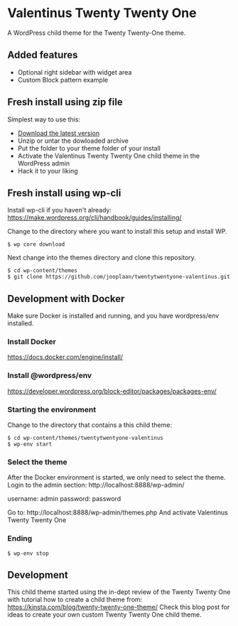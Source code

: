 # Valentinus Twenty Twenty One
A WordPress child theme for the Twenty Twenty-One theme.

## Added features

* Optional right sidebar with widget area
* Custom Block pattern example

## Fresh install using zip file
Simplest way to use this:

* [Download the latest version](https://github.com/jooplaan/twentytwentyone-valentinus/releases/latest)
* Unzip or untar the dowloaded archive
* Put the folder to your theme folder of your install
* Activate the Valentinus Twenty Twenty One child theme in the WordPress admin
* Hack it to your liking

## Fresh install using wp-cli

Install wp-cli if you haven't already:
https://make.wordpress.org/cli/handbook/guides/installing/

Change to the directory where you want to install this setup and install WP.

```
$ wp core download
```

Next change into the themes directory and clone this repository.

```
$ cd wp-content/themes
$ git clone https://github.com/jooplaan/twentytwentyone-valentinus.git
```

## Development with Docker

Make sure Docker is installed and running, and you have wordpress/env installed.

### Install Docker
https://docs.docker.com/engine/install/

### Install @wordpress/env
https://developer.wordpress.org/block-editor/packages/packages-env/

### Starting the environment

Change to the directory that contains a this child theme:

```
$ cd wp-content/themes/twentytwentyone-valentinus
$ wp-env start
```

### Select the theme

After the Docker environment is started, we only need to select the theme.
Login to the admin section:
http://localhost:8888/wp-admin/

username: admin
password: password

Go to: http://localhost:8888/wp-admin/themes.php
And activate Valentinus Twenty Twenty One

### Ending

```
$ wp-env stop
```

## Development
This child theme started using the in-dept review of the Twenty Twenty One with tutorial how to create a child theme from:
https://kinsta.com/blog/twenty-twenty-one-theme/
Check this blog post for ideas to create your own custom Twenty Twenty One child theme.



